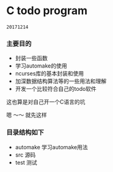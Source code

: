 # C todo program

`20171214`
### 主要目的
- 封装一些函数
- 学习automake的使用
- ncurses库的基本封装和使用
- 加深数据结构算法等的一些用法和理解
- 开发一个比较符合自己的todo软件

这也算是对自己开一个C语言的坑

嗯 ～～  就先这样

### 目录结构如下
- automake  学习automake用法
- src 源码
- test 测试
